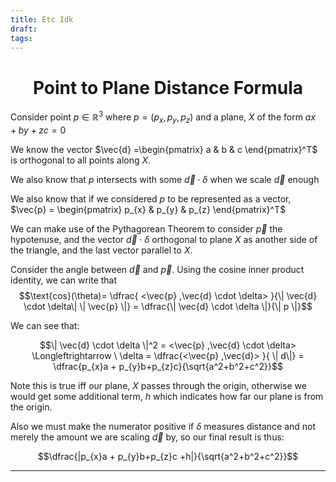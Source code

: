 ```yaml
---
title: Etc Idk
draft: 
tags:
---
```


<h1 align="center">Point to Plane Distance Formula</h1>

Consider point $p \in \mathbb{R}^3$ where $p = (p_{x},p_{y},p_{z})$ and a plane, $X$ of the form $ax+by+zc=0$

We know the vector $\vec{d} =\begin{pmatrix} a & b & c \end{pmatrix}^T$ is orthogonal to all points along $X$.

We also know that $p$  intersects with some $\vec{d} \cdot \delta$ when we scale $\vec {d}$ enough

We also know that if we considered $p$ to be represented as a vector, $\vec{p} = \begin{pmatrix} p_{x} & p_{y} & p_{z} \end{pmatrix}^T$

We can make use of the Pythagorean Theorem to consider $\vec{p}$ the hypotenuse, and the vector $\vec{d} \cdot \delta$ orthogonal to plane $X$ as another side of the triangle, and the last vector parallel to $X$. 

Consider the angle between $\vec{d}$ and $\vec{p}$. Using the cosine inner product identity, we can write that 
$$\text{cos}(\theta)= \dfrac{ <\vec{p} ,\vec{d} \cdot \delta> }{\| \vec{d} \cdot \delta\| \| \vec{p} \|} = \dfrac{\| \vec{d} \cdot \delta \|}{\| p \|}$$

We can see that: 

$$\| \vec{d} \cdot \delta \|^2 = <\vec{p} ,\vec{d} \cdot \delta> \Longleftrightarrow  \  \delta =  \dfrac{<\vec{p} ,\vec{d}>  }{ \| d\|} = \dfrac{p_{x}a + p_{y}b+p_{z}c}{\sqrt{a^2+b^2+c^2}}$$

Note this is true iff our plane, $X$ passes through the origin, otherwise we would get some additional term, $h$ which indicates how far our plane is from the origin. 

Also we must make the numerator positive if $\delta$ measures distance and not merely the amount we are scaling $\vec{d}$ by, so our final result is thus:

$$\dfrac{|p_{x}a + p_{y}b+p_{z}c +h|}{\sqrt{a^2+b^2+c^2}}$$

- - -
